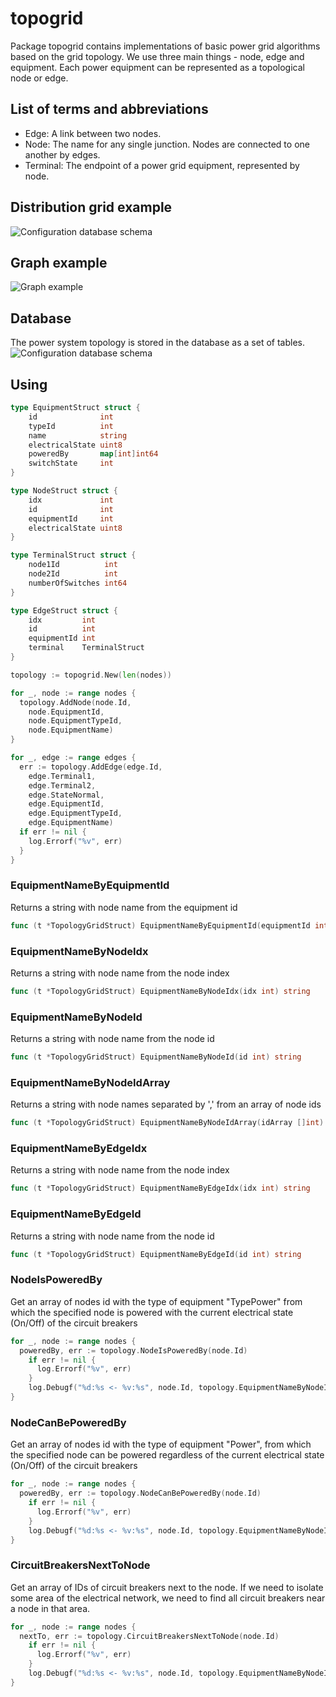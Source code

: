 # topogrid
Package topogrid contains implementations of basic power grid algorithms based on the grid topology.
We use three main things - node, edge and equipment. Each power equipment can be represented as a topological node or edge.

## List of terms and abbreviations
* Edge: A link between two nodes.
* Node: The name for any single junction. Nodes are connected to one another by edges.
* Terminal: The endpoint of a power grid equipment, represented by node.
## Distribution grid example
![Configuration database schema](assets/ExampleGrid.png)

## Graph example
![Graph example](assets/ExampleGridGraph.svg)
## Database
The power system topology is stored in the database as a set of tables.
![Configuration database schema](assets/TopoGridDatabase.png)
## Using

```go
type EquipmentStruct struct {
	id              int
	typeId          int
	name            string
	electricalState uint8
	poweredBy       map[int]int64
	switchState     int
}

type NodeStruct struct {
	idx             int
	id              int
	equipmentId     int
	electricalState uint8
}

type TerminalStruct struct {
	node1Id          int
	node2Id          int
	numberOfSwitches int64
}

type EdgeStruct struct {
	idx         int
	id          int
	equipmentId int
	terminal    TerminalStruct
}
```
```go
topology := topogrid.New(len(nodes))

for _, node := range nodes {
  topology.AddNode(node.Id, 
    node.EquipmentId, 
    node.EquipmentTypeId, 
    node.EquipmentName)
}

for _, edge := range edges {
  err := topology.AddEdge(edge.Id, 
    edge.Terminal1, 
    edge.Terminal2, 
    edge.StateNormal, 
    edge.EquipmentId, 
    edge.EquipmentTypeId, 
    edge.EquipmentName)
  if err != nil {
    log.Errorf("%v", err)
  }
}
```
### EquipmentNameByEquipmentId
Returns a string with node name from the equipment id
```go
func (t *TopologyGridStruct) EquipmentNameByEquipmentId(equipmentId int) string
```

### EquipmentNameByNodeIdx 
Returns a string with node name from the node index
```go
func (t *TopologyGridStruct) EquipmentNameByNodeIdx(idx int) string
```

###  EquipmentNameByNodeId
Returns a string with node name from the node id
```go
func (t *TopologyGridStruct) EquipmentNameByNodeId(id int) string
```

### EquipmentNameByNodeIdArray
Returns a string with node names separated by ',' from an array of node ids
```go
func (t *TopologyGridStruct) EquipmentNameByNodeIdArray(idArray []int) string
```

### EquipmentNameByEdgeIdx
Returns a string with node name from the node index
```go
func (t *TopologyGridStruct) EquipmentNameByEdgeIdx(idx int) string
```

### EquipmentNameByEdgeId
Returns a string with node name from the node id
```go
func (t *TopologyGridStruct) EquipmentNameByEdgeId(id int) string
```

### NodeIsPoweredBy
Get an array of nodes id with the type of equipment "TypePower" from which the specified node is powered with the current electrical state (On/Off) of the circuit breakers
```go
for _, node := range nodes {
  poweredBy, err := topology.NodeIsPoweredBy(node.Id)
    if err != nil {
      log.Errorf("%v", err)
    }
    log.Debugf("%d:%s <- %v:%s", node.Id, topology.EquipmentNameByNodeId(node.Id), poweredBy, topology.EquipmentNameByNodeIdArray(poweredBy))
}
```
### NodeCanBePoweredBy 
Get an array of nodes id with the type of equipment "Power", from which the specified node can be powered regardless of the current electrical state (On/Off) of the circuit breakers
```go
for _, node := range nodes {
  poweredBy, err := topology.NodeCanBePoweredBy(node.Id)
    if err != nil {
      log.Errorf("%v", err)
    }
    log.Debugf("%d:%s <- %v:%s", node.Id, topology.EquipmentNameByNodeId(node.Id), poweredBy, topology.EquipmentNameByNodeIdArray(poweredBy))
}
```
### CircuitBreakersNextToNode 
Get an array of IDs of circuit breakers next to the node. If we need to isolate some area of the electrical network, we need to find all circuit breakers near a node in that area.
```go
for _, node := range nodes {
  nextTo, err := topology.CircuitBreakersNextToNode(node.Id)
    if err != nil {
      log.Errorf("%v", err)
    }
    log.Debugf("%d:%s <- %v:%s", node.Id, topology.EquipmentNameByNodeId(node.Id), poweredBy, topology.EquipmentNameByNodeIdArray(nextTo))
}
```

